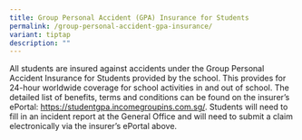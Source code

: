 ```yaml
---
title: Group Personal Accident (GPA) Insurance for Students
permalink: /group-personal-accident-gpa-insurance/
variant: tiptap
description: ""
---
```

<p>All students are insured against accidents under the Group Personal Accident
Insurance for Students provided by the school. This provides for 24-hour
worldwide coverage for school activities in and out of school. The detailed
list of benefits, terms and conditions can be found on the insurer’s ePortal:
<a href="https://studentgpa.incomegroupins.com.sg/" rel="noopener noreferrer nofollow" target="_blank">https://studentgpa.incomegroupins.com.sg/</a>. Students will need to fill
in an incident report at the General Office and will need to submit a claim
electronically via the insurer’s ePortal above.</p>